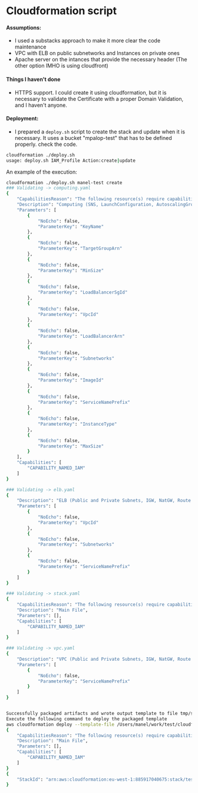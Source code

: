 # Cloudformation script

#### Assumptions: 
* I used a substacks approach to make it more clear the code maintenance
* VPC with ELB on public subnetworks and Instances on private ones
* Apache server on the intances that provide the necessary header (The other option IMHO is using cloudfront)

#### Things I haven't done
* HTTPS support. I could create it using cloudformation, but it is necessary to validate the Certificate with a proper Domain Validation, and I haven't anyone.

#### Deployment:
* I prepared a ```deploy.sh``` script to create the stack and update when it is necessary. It uses a bucket "mpalop-test" 
that has to be defined properly. check the code.
```bash
cloudformation ./deploy.sh
usage: deploy.sh IAM_Profile Action:create|update
```
An example of the execution:
```bash
cloudformation ./deploy.sh manel-test create
### Validating -> computing.yaml
{
    "CapabilitiesReason": "The following resource(s) require capabilities: [AWS::IAM::InstanceProfile, AWS::IAM::Role]",
    "Description": "Computing (SNS, LaunchConfiguration, AutoscalingGroup, ScalePolicies)[test]",
    "Parameters": [
        {
            "NoEcho": false,
            "ParameterKey": "KeyName"
        },
        {
            "NoEcho": false,
            "ParameterKey": "TargetGroupArn"
        },
        {
            "NoEcho": false,
            "ParameterKey": "MinSize"
        },
        {
            "NoEcho": false,
            "ParameterKey": "LoadBalancerSgId"
        },
        {
            "NoEcho": false,
            "ParameterKey": "VpcId"
        },
        {
            "NoEcho": false,
            "ParameterKey": "LoadBalancerArn"
        },
        {
            "NoEcho": false,
            "ParameterKey": "Subnetworks"
        },
        {
            "NoEcho": false,
            "ParameterKey": "ImageId"
        },
        {
            "NoEcho": false,
            "ParameterKey": "ServiceNamePrefix"
        },
        {
            "NoEcho": false,
            "ParameterKey": "InstanceType"
        },
        {
            "NoEcho": false,
            "ParameterKey": "MaxSize"
        }
    ],
    "Capabilities": [
        "CAPABILITY_NAMED_IAM"
    ]
}

### Validating -> elb.yaml
{
    "Description": "ELB (Public and Private Subnets, IGW, NatGW, Route Tables)[Assignment]",
    "Parameters": [
        {
            "NoEcho": false,
            "ParameterKey": "VpcId"
        },
        {
            "NoEcho": false,
            "ParameterKey": "Subnetworks"
        },
        {
            "NoEcho": false,
            "ParameterKey": "ServiceNamePrefix"
        }
    ]
}

### Validating -> stack.yaml
{
    "CapabilitiesReason": "The following resource(s) require capabilities: [AWS::CloudFormation::Stack]",
    "Description": "Main File",
    "Parameters": [],
    "Capabilities": [
        "CAPABILITY_NAMED_IAM"
    ]
}

### Validating -> vpc.yaml
{
    "Description": "VPC (Public and Private Subnets, IGW, NatGW, Route Tables)[Assignment]",
    "Parameters": [
        {
            "NoEcho": false,
            "ParameterKey": "ServiceNamePrefix"
        }
    ]
}


Successfully packaged artifacts and wrote output template to file tmp/stack.package.yaml.
Execute the following command to deploy the packaged template
aws cloudformation deploy --template-file /Users/manel/work/test/cloudformation/tmp/stack.package.yaml --stack-name <YOUR STACK NAME>
{
    "CapabilitiesReason": "The following resource(s) require capabilities: [AWS::CloudFormation::Stack]",
    "Description": "Main File",
    "Parameters": [],
    "Capabilities": [
        "CAPABILITY_NAMED_IAM"
    ]
}
{
    "StackId": "arn:aws:cloudformation:eu-west-1:885917040675:stack/test/89236910-e60e-11e8-a101-50fae9b818d2"
}
```


